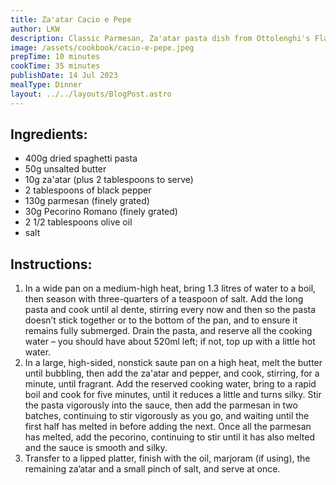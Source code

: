 ```yaml
---
title: Za'atar Cacio e Pepe
author: LKW
description: Classic Parmesan, Za'atar pasta dish from Ottolenghi's Flavour. Serves four.
image: /assets/cookbook/cacio-e-pepe.jpeg
prepTime: 10 minutes
cookTime: 35 minutes
publishDate: 14 Jul 2023
mealType: Dinner
layout: ../../layouts/BlogPost.astro
---
```

## Ingredients:

* 400g dried spaghetti pasta
* 50g unsalted butter
* 10g za'atar (plus 2 tablespoons to serve)
* 2 tablespoons of black pepper
* 130g parmesan (finely grated)
* 30g Pecorino Romano (finely grated)
* 2 1/2 tablespoons olive oil
* salt

## Instructions:

1. In a wide pan on a medium-high heat, bring 1.3 litres of water to a boil, then season with three-quarters of a teaspoon of salt. Add the long pasta and cook until al dente, stirring every now and then so the pasta doesn’t stick together or to the bottom of the pan, and to ensure it remains fully submerged. Drain the pasta, and reserve all the cooking water – you should have about 520ml left; if not, top up with a little hot water.
2. In a large, high-sided, nonstick saute pan on a high heat, melt the butter until bubbling, then add the za'atar and pepper, and cook, stirring, for a minute, until fragrant. Add the reserved cooking water, bring to a rapid boil and cook for five minutes, until it reduces a little and turns silky. Stir the pasta vigorously into the sauce, then add the parmesan in two batches, continuing to stir vigorously as you go, and waiting until the first half has melted in before adding the next. Once all the parmesan has melted, add the pecorino, continuing to stir until it has also melted and the sauce is smooth and silky.
3. Transfer to a lipped platter, finish with the oil, marjoram (if using), the remaining za’atar and a small pinch of salt, and serve at once.
